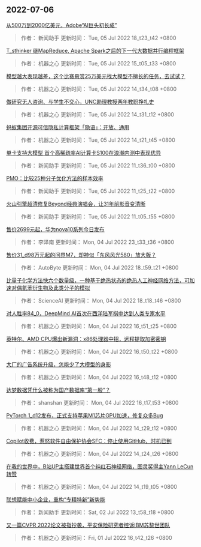 
## 2022-07-06

 [从500万到2000亿美元，Adobe“AI巨头初长成”](https://www.jiqizhixin.com/articles/2022-07-05-8)

> 作者： 新闻助手  更新时间： Tue, 05 Jul 2022 18_t23_t42 +0800

 [T_sthinker   继MapReduce, Apache Spark之后的下一代大数据并行编程框架](https://www.jiqizhixin.com/articles/2022-07-05-7)

> 作者： 机器之心  更新时间： Tue, 05 Jul 2022 15_t05_t33 +0800

 [模型越大表现越差，这个比赛悬赏25万美元找大模型不擅长的任务，去试试？](https://www.jiqizhixin.com/articles/2022-07-05-6)

> 作者： 机器之心  更新时间： Tue, 05 Jul 2022 14_t34_t08 +0800

 [做研究无人咨询、与学生不交心，UNC助理教授两年教职挣扎史](https://www.jiqizhixin.com/articles/2022-07-05-5)

> 作者： 机器之心  更新时间： Tue, 05 Jul 2022 14_t31_t12 +0800

 [蚂蚁集团开源可信隐私计算框架「隐语」：开放、通用](https://www.jiqizhixin.com/articles/2022-07-05-4)

> 作者： 机器之心  更新时间： Tue, 05 Jul 2022 14_t21_t45 +0800

 [单卡支持大模型 首个高稀疏率AI计算卡S100在浪潮内测中表现优异](https://www.jiqizhixin.com/articles/2022-07-05-3)

> 作者： 新闻助手  更新时间： Tue, 05 Jul 2022 11_t36_t00 +0800

 [PMO：比较25种分子优化方法的样本效率](https://www.jiqizhixin.com/articles/2022-07-05-2)

> 作者： 新闻助手  更新时间： Tue, 05 Jul 2022 11_t25_t22 +0800

 [火山引擎超清修复Beyond经典演唱会，让31年前影音变清晰](https://www.jiqizhixin.com/articles/2022-07-05)

> 作者： 新闻助手  更新时间： Tue, 05 Jul 2022 11_t05_t55 +0800

 [售价2699元起，华为nova10系列今日发布](https://www.jiqizhixin.com/articles/2022-07-04-10)

> 作者： 李泽南  更新时间： Mon, 04 Jul 2022 23_t33_t36 +0800

 [售价31_d98万元起的问界M7，却神似「东风风光580」放大版？](https://www.jiqizhixin.com/articles/2022-07-04-9)

> 作者： AutoByte  更新时间： Mon, 04 Jul 2022 18_t59_t21 +0800

 [比量子化学方法快六个数量级，一种基于绝热状态的绝热人工神经网络方法，可加速对偶氮苯衍生物及此类分子的模拟](https://www.jiqizhixin.com/articles/2022-07-04-8)

> 作者： ScienceAI  更新时间： Mon, 04 Jul 2022 18_t18_t46 +0800

 [对人胜率84_0，DeepMind AI首次在西洋陆军棋中达到人类专家水平](https://www.jiqizhixin.com/articles/2022-07-04-7)

> 作者： 机器之心  更新时间： Mon, 04 Jul 2022 16_t51_t25 +0800

 [英特尔、AMD CPU爆出新漏洞：x86处理器中招，远程提取加密密钥](https://www.jiqizhixin.com/articles/2022-07-04-6)

> 作者： 机器之心  更新时间： Mon, 04 Jul 2022 16_t50_t22 +0800

 [大厂的广告系统升级，怎能少了大模型的身影](https://www.jiqizhixin.com/articles/2022-07-04-5)

> 作者： 机器之心  更新时间： Mon, 04 Jul 2022 16_t48_t12 +0800

 [达梦数据凭什么被称为国产数据库“第一股”？](https://www.jiqizhixin.com/articles/2022-07-04-4)

> 作者： shanshan  更新时间： Mon, 04 Jul 2022 16_t17_t53 +0800

 [PyTorch 1_d12发布，正式支持苹果M1芯片GPU加速，修复众多Bug](https://www.jiqizhixin.com/articles/2022-07-04-3)

> 作者： 机器之心  更新时间： Mon, 04 Jul 2022 14_t29_t12 +0800

 [Copilot收费，惹怒软件自由保护协会SFC：停止使用GitHub，时机已到](https://www.jiqizhixin.com/articles/2022-07-04-2)

> 作者： 机器之心  更新时间： Mon, 04 Jul 2022 14_t24_t26 +0800

 [在我的世界中，B站UP主搭建世界首个纯红石神经网络，图灵奖得主Yann LeCun转赞](https://www.jiqizhixin.com/articles/2022-07-04)

> 作者： 机器之心  更新时间： Mon, 04 Jul 2022 14_t19_t05 +0800

 [联想赋能中小企业，重构“专精特新”新势能](https://www.jiqizhixin.com/articles/2022-07-02)

> 作者： 新闻助手  更新时间： Sat, 02 Jul 2022 13_t58_t18 +0800

 [又一篇CVPR 2022论文被指抄袭，平安保险研究者控诉IBM苏黎世团队](https://www.jiqizhixin.com/articles/2022-07-01-13)

> 作者： 机器之心  更新时间： Fri, 01 Jul 2022 16_t42_t26 +0800
